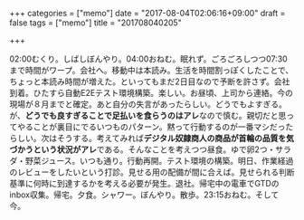 +++
categories = ["memo"]
date = "2017-08-04T02:06:16+09:00"
draft = false
tags = ["memo"]
title = "201708040205"

+++

02:00むくり。しばしぼんやり。04:00おねむ。眠れず。ごろごろしつつ07:30まで時間がワープ。会社へ。移動中は本読み。生活を時間割っぽくしたことで、ちょっと本読み時間が増えた。といってもまだ2日目なので予断を許さず。会社到着。ひたすら自動E2Eテスト環境構築。楽しい。お昼頃、上司から連絡。今の現場が８月までと確定。あと自分の失言があったらしい。どうでもよすぎる。が、**どうでも良すぎることで足払いを食らうのはアレ**なので慎む。親切だと思ってやることが裏目にでるいつものパターン。黙って行動するのが一番マシだったらしい。次はそうする。考えてみれば**デジタル奴隷商人の商品が首輪の品質を気づかうという状況がアレ**である。そんなことを考えつつ昼食。ゆで卵2つ・サラダ・野菜ジュース。いつも通り。行動再開。テスト環境の構築。明日、作業経過のレビューをしたいという打診。見せる用の配備が間に合えば。見せられる判断基準に何時に到達するかを考える必要が発生。退社。帰宅中の電車でGTDのinbox収集。帰宅。夕食。シャワー。ぼんやり。散歩。23:15おねむ。そして今。
